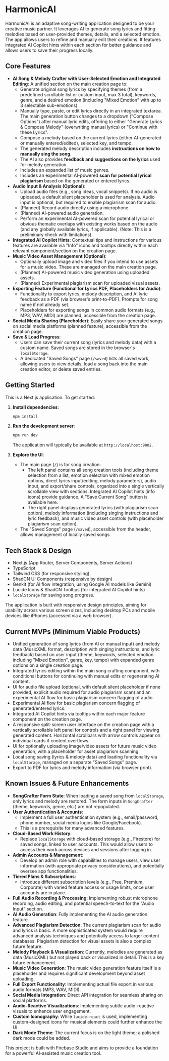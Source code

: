 
# HarmonicAI

HarmonicAI is an adaptive song-writing application designed to be your creative music partner. It leverages AI to generate song lyrics and fitting melodies based on user-provided themes, details, and a selected emotion. The app allows users to refine and manually edit their creations. It features integrated AI Copilot hints within each section for better guidance and allows users to save their progress locally.

## Core Features

*   **AI Song & Melody Crafter with User-Selected Emotion and Integrated Editing**: A unified section on the main creation page to:
    *   Generate original song lyrics by specifying themes (from a predefined scrollable list or custom input, max 3 total), keywords, genre, and a desired emotion (including "Mixed Emotion" with up to 3 selectable sub-emotions).
    *   Manually type, paste, or edit lyrics directly in an integrated textarea. The main generation button changes to a dropdown ("Compose Options") after manual lyric edits, offering to either "Generate Lyrics & Compose Melody" (overwriting manual lyrics) or "Continue with these Lyrics".
    *   Compose a melody based on the current lyrics (either AI-generated or manually entered/edited), selected key, and tempo.
    *   The generated melody description includes **instructions on how to manually sing the song**.
    *   The AI also provides **feedback and suggestions on the lyrics** used for melody generation.
    *   Includes an expanded list of music genres.
    *   Includes an experimental AI-powered **scan for potential lyrical plagiarism** based on the generated or entered lyrics.
*   **Audio Input & Analysis (Optional)**:
    *   Upload audio files (e.g., song ideas, vocal snippets). If no audio is uploaded, a default silent placeholder is used for analysis. Audio input is optional, but required to enable plagiarism scan for audio.
    *   (Planned) Record audio directly using a microphone.
    *   (Planned) AI-powered audio generation.
    *   Perform an experimental AI-powered scan for potential lyrical or obvious thematic overlaps with existing works based on the audio (and any globally available lyrics, if applicable). (Note: This is a preliminary check with limitations).
*   **Integrated AI Copilot Hints**: Contextual tips and instructions for various features are available via "Info" icons and tooltips directly within each relevant component/section on the creation page.
*   **Music Video Asset Management (Optional)**:
    *   Optionally upload image and video files if you intend to use assets for a music video. These are managed on the main creation page.
    *   (Planned) AI-powered music video generation using uploaded assets.
    *   (Planned) Experimental plagiarism scan for uploaded visual assets.
*   **Exporting Feature (Functional for Lyrics PDF, Placeholders for Audio)**: 
    *   Functionality to export lyrics, melody description, and AI lyric feedback as a PDF (via browser's print-to-PDF). Prompts for song name if not already set.
    *   Placeholders for exporting songs in common audio formats (e.g., MP3, WAV, MIDI) are planned, accessible from the creation page.
*   **Social Media Sharing (Placeholder)**: Easily share your generated songs on social media platforms (planned feature), accessible from the creation page.
*   **Save & Load Progress**:
    *   Users can save their current song (lyrics and melody data) with a custom name. Saved songs are stored in the browser's `localStorage`.
    *   A dedicated "Saved Songs" page (`/saved`) lists all saved work, allowing users to view details, load a song back into the main creation editor, or delete saved entries.

## Getting Started

This is a Next.js application. To get started:

1.  **Install dependencies**:
    ```bash
    npm install
    ```
2.  **Run the development server**:
    ```bash
    npm run dev
    ```
    The application will typically be available at `http://localhost:9002`.

3.  **Explore the UI**:
    *   The main page (`/`) is for song creation:
        *   The left panel contains all song creation tools (including theme selection from a list, emotion selection with mixed emotion options, direct lyrics input/editing, melody parameters), audio input, and export/share controls, organized into a single vertically scrollable view with sections. Integrated AI Copilot hints (info icons) provide guidance. A "Save Current Song" button is available here.
        *   The right panel displays generated lyrics (with plagiarism scan option), melody information (including singing instructions and lyric feedback), and music video asset controls (with placeholder plagiarism scan option).
    *   The "Saved Songs" page (`/saved`), accessible from the header, allows management of locally saved songs.

## Tech Stack & Design

*   Next.js (App Router, Server Components, Server Actions)
*   TypeScript
*   Tailwind CSS (for responsive styling)
*   ShadCN UI Components (responsive by design)
*   Genkit (for AI flow integration, using Google AI models like Gemini)
*   Lucide Icons & ShadCN Tooltips (for integrated AI Copilot hints)
*   `localStorage` for saving song progress.

The application is built with responsive design principles, aiming for usability across various screen sizes, including desktop PCs and mobile devices like iPhones (accessed via a web browser).

## Current MVPs (Minimum Viable Products)

*   Unified generation of song lyrics (from AI or manual input) and melody data (MusicXML format, description with singing instructions, and lyric feedback) based on user input (theme, keywords, selected emotion including "Mixed Emotion", genre, key, tempo) with expanded genre options on a single creation page.
*   Integrated lyrics editing within the main song crafting component, with conditional buttons for continuing with manual edits or regenerating AI content.
*   UI for audio file upload (optional, with default silent placeholder if none provided, explicit audio required for audio plagiarism scan) and an experimental AI flow for basic plagiarism concern flagging of audio.
*   Experimental AI flow for basic plagiarism concern flagging of generated/entered lyrics.
*   Integrated AI Copilot hints via tooltips within each major feature component on the creation page.
*   A responsive split-screen user interface on the creation page with a vertically scrollable left panel for controls and a right panel for viewing generated content. Horizontal scrollbars with arrow controls appear on individual cards if content overflows.
*   UI for optionally uploading image/video assets for future music video generation, with a placeholder for asset plagiarism scanning.
*   Local song saving (lyrics & melody data) and loading functionality via `localStorage`, managed on a separate "Saved Songs" page.
*   Export to PDF for lyrics and melody information (via browser print).

## Known Issues & Future Enhancements

*   **SongCrafter Form State**: When loading a saved song from `localStorage`, only lyrics and melody are restored. The form inputs in `SongCrafter` (theme, keywords, genre, etc.) are not repopulated.
*   **User Authentication & Accounts**:
    *   Implement a full user authentication system (e.g., email/password, phone number, social media logins like Google/Facebook).
    *   This is a prerequisite for many advanced features.
*   **Cloud-Based Work History**:
    *   Replace `localStorage` with cloud-based storage (e.g., Firestore) for saved songs, linked to user accounts. This would allow users to access their work across devices and sessions after logging in.
*   **Admin Accounts & Management**:
    *   Develop an admin role with capabilities to manage users, view user information (with appropriate privacy considerations), and potentially oversee app functionalities.
*   **Tiered Plans & Subscriptions**:
    *   Introduce different subscription levels (e.g., Free, Premium, Corporate) with varied feature access or usage limits, once user accounts are in place.
*   **Full Audio Recording & Processing**: Implementing robust microphone recording, audio editing, and potential speech-to-text for the "Audio Input" section.
*   **AI Audio Generation**: Fully implementing the AI audio generation feature.
*   **Advanced Plagiarism Detection**: The current plagiarism scan for audio and lyrics is basic. A more sophisticated system would require advanced analysis techniques and potentially access to larger content databases. Plagiarism detection for visual assets is also a complex future feature.
*   **Melody Playback & Visualization**: Currently, melodies are generated as data (MusicXML) but not played back or visualized in detail. This is a key future enhancement.
*   **Music Video Generation**: The music video generation feature itself is a placeholder and requires significant development beyond asset uploading.
*   **Full Export Functionality**: Implementing actual file export in various audio formats (MP3, WAV, MIDI).
*   **Social Media Integration**: Direct API integration for seamless sharing on social platforms.
*   **Audio-Reactive Visualizations**: Implementing subtle audio-reactive visuals to enhance user engagement.
*   **Custom Iconography**: While `lucide-react` is used, implementing custom-designed icons for musical elements could further enhance the UI.
*   **Dark Mode Theme**: The current focus is on the light theme; a polished dark mode could be added.

This project is built with Firebase Studio and aims to provide a foundation for a powerful AI-assisted music creation tool.

